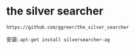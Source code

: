 # the silver searcher

`https://github.com/ggreer/the_silver_searcher`

安装: `apt-get install silversearcher-ag`
